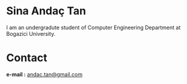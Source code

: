 # Sina Andaç Tan #

I am an undergradute student of Computer Engineering Department at Bogazici University.


# Contact #
**e-mail :** andac.tan@gmail.com